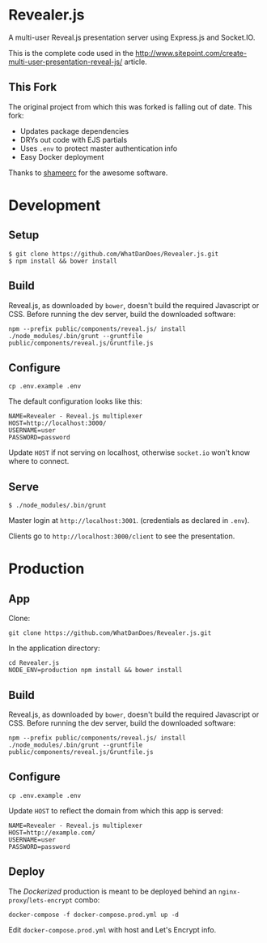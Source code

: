 # Revealer.js

A multi-user Reveal.js presentation server using Express.js and Socket.IO.

This is the complete code used in the http://www.sitepoint.com/create-multi-user-presentation-reveal-js/ article.  

## This Fork

The original project from which this was forked is falling out of date. This fork:

- Updates package dependencies
- DRYs out code with EJS partials
- Uses `.env` to protect master authentication info
- Easy Docker deployment

Thanks to [shameerc](https://github.com/shameerc/Revealer.js.git) for the awesome software.

# Development

## Setup

```
$ git clone https://github.com/WhatDanDoes/Revealer.js.git
$ npm install && bower install
```

## Build

Reveal.js, as downloaded by `bower`, doesn't build the required Javascript or CSS. Before running the dev server, build the downloaded software:

```
npm --prefix public/components/reveal.js/ install
./node_modules/.bin/grunt --gruntfile public/components/reveal.js/Gruntfile.js
```

## Configure

```
cp .env.example .env
```

The default configuration looks like this:

```
NAME=Revealer - Reveal.js multiplexer
HOST=http://localhost:3000/
USERNAME=user
PASSWORD=password
```

Update `HOST` if not serving on localhost, otherwise `socket.io` won't know where to connect.

## Serve

```
$ ./node_modules/.bin/grunt
```

Master login at `http://localhost:3001`. (credentials as declared in `.env`).

Clients go to `http://localhost:3000/client` to see the presentation.

# Production

## App

Clone:

```
git clone https://github.com/WhatDanDoes/Revealer.js.git
```

In the application directory:

```
cd Revealer.js
NODE_ENV=production npm install && bower install
```

## Build

Reveal.js, as downloaded by `bower`, doesn't build the required Javascript or CSS. Before running the dev server, build the downloaded software:

```
npm --prefix public/components/reveal.js/ install
./node_modules/.bin/grunt --gruntfile public/components/reveal.js/Gruntfile.js
```

## Configure

```
cp .env.example .env
```

Update `HOST` to reflect the domain from which this app is served:

```
NAME=Revealer - Reveal.js multiplexer
HOST=http://example.com/
USERNAME=user
PASSWORD=password
```

## Deploy

The _Dockerized_ production is meant to be deployed behind an `nginx-proxy`/`lets-encrypt` combo:

```
docker-compose -f docker-compose.prod.yml up -d
```

Edit `docker-compose.prod.yml` with host and Let's Encrypt info.
